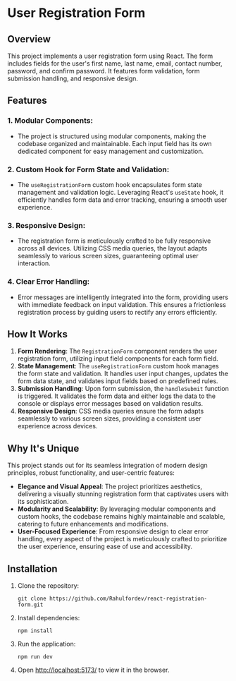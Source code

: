 # User Registration Form

## Overview

This project implements a user registration form using React. The form includes fields for the user's first name, last name, email, contact number, password, and confirm password. It features form validation, form submission handling, and responsive design.

## Features

### 1. **Modular Components**:

- The project is structured using modular components, making the codebase organized and maintainable. Each input field has its own dedicated component for easy management and customization.

### 2. **Custom Hook for Form State and Validation**:

- The `useRegistrationForm` custom hook encapsulates form state management and validation logic. Leveraging React's `useState` hook, it efficiently handles form data and error tracking, ensuring a smooth user experience.

### 3. **Responsive Design**:

- The registration form is meticulously crafted to be fully responsive across all devices. Utilizing CSS media queries, the layout adapts seamlessly to various screen sizes, guaranteeing optimal user interaction.

### 4. **Clear Error Handling**:

- Error messages are intelligently integrated into the form, providing users with immediate feedback on input validation. This ensures a frictionless registration process by guiding users to rectify any errors efficiently.

## How It Works

1. **Form Rendering**: The `RegistrationForm` component renders the user registration form, utilizing input field components for each form field.
2. **State Management**: The `useRegistrationForm` custom hook manages the form state and validation. It handles user input changes, updates the form data state, and validates input fields based on predefined rules.
3. **Submission Handling**: Upon form submission, the `handleSubmit` function is triggered. It validates the form data and either logs the data to the console or displays error messages based on validation results.
4. **Responsive Design**: CSS media queries ensure the form adapts seamlessly to various screen sizes, providing a consistent user experience across devices.

## Why It's Unique

This project stands out for its seamless integration of modern design principles, robust functionality, and user-centric features:

- **Elegance and Visual Appeal**: The project prioritizes aesthetics, delivering a visually stunning registration form that captivates users with its sophistication.
- **Modularity and Scalability**: By leveraging modular components and custom hooks, the codebase remains highly maintainable and scalable, catering to future enhancements and modifications.
- **User-Focused Experience**: From responsive design to clear error handling, every aspect of the project is meticulously crafted to prioritize the user experience, ensuring ease of use and accessibility.

## Installation

1. Clone the repository:

   ```
   git clone https://github.com/Rahulfordev/react-registration-form.git
   ```

2. Install dependencies:

   ```
   npm install
   ```

3. Run the application:

   ```
   npm run dev
   ```

4. Open [http://localhost:5173/](http://localhost:5173/) to view it in the browser.

